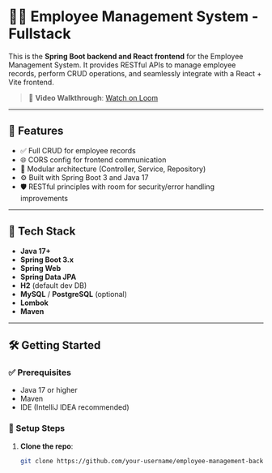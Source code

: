 # 🧑‍💼 Employee Management System - Fullstack

This is the **Spring Boot backend and React frontend** for the Employee Management System. It provides RESTful APIs to manage employee records, perform CRUD operations, and seamlessly integrate with a React + Vite frontend.

> 🎥 **Video Walkthrough**: [Watch on Loom](https://www.loom.com/share/4e867f05ce9a40f0bb9b088c37d23202?sid=8075c5ab-8279-420b-8147-5546123df38d)

---

## 🚀 Features

- ✅ Full CRUD for employee records
- 🌐 CORS config for frontend communication
- 🧩 Modular architecture (Controller, Service, Repository)
- ⚙️ Built with Spring Boot 3 and Java 17
- 🛡️ RESTful principles with room for security/error handling improvements

---

## 🧰 Tech Stack

- **Java 17+**
- **Spring Boot 3.x**
- **Spring Web**
- **Spring Data JPA**
- **H2** (default dev DB)
- **MySQL** / **PostgreSQL** (optional)
- **Lombok**
- **Maven**

---

## 🛠️ Getting Started

### ✅ Prerequisites

- Java 17 or higher
- Maven
- IDE (IntelliJ IDEA recommended)

### 🔧 Setup Steps

1. **Clone the repo**:
   ```bash
   git clone https://github.com/your-username/employee-management-backend.git
